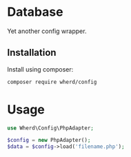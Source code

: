 # Database

Yet another config wrapper.

## Installation

Install using composer:

```bash
composer require wherd/config
```

# Usage

```php
use Wherd\Config\PhpAdapter;

$config = new PhpAdapter();
$data = $config->load('filename.php');
```